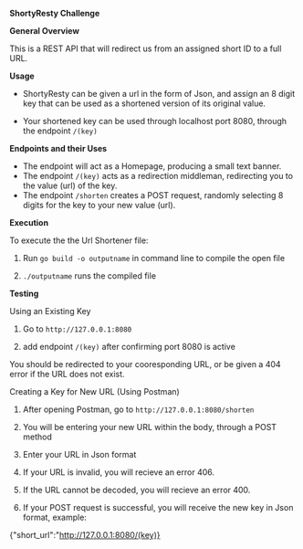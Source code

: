 **ShortyResty Challenge**

**General Overview**

This is a REST API that will redirect us from an assigned short ID to a full URL. 



**Usage**

 * ShortyResty can be given a url in the form of Json, and assign an 8 digit key that can be used as a shortened version of its original value. 

 * Your shortened key can be used through localhost port 8080, through the endpoint ```/(key)```



**Endpoints and their Uses**

* The endpoint  will act as a Homepage, producing a small text banner.
* The endpoint ```/(key)``` acts as a redirection middleman, redirecting you to the value (url) of the key.
* The endpoint ```/shorten``` creates a POST request, randomly selecting 8 digits for the key to your new value (url).



 **Execution**

To execute the the Url Shortener file:

1. Run ```go build -o outputname``` in command line to compile the open file

2. ```./outputname``` runs the compiled file



**Testing**

Using an Existing Key



1. Go to ```http://127.0.0.1:8080```

2. add endpoint ```/(key)``` after confirming port 8080 is active

You should be redirected to your cooresponding URL, or be given a 404 error if the URL does not exist.



Creating a Key for New URL (Using Postman)

1. After opening Postman, go to ```http://127.0.0.1:8080/shorten```

2. You will be entering your new URL within the body, through a POST method

3. Enter your URL in Json format

4. If your URL is invalid, you will recieve an error 406.

5. If the URL cannot be decoded, you will recieve an error 400.

6. If your POST request is successful, you will receive the new key in Json format, example:

{"short_url":"http://127.0.0.1:8080/(key)}

